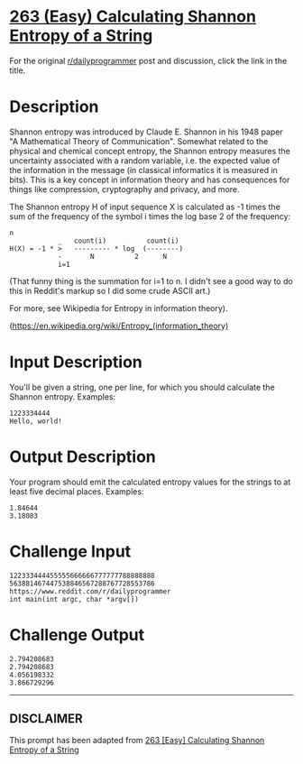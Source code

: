 # [263 (Easy) Calculating Shannon Entropy of a String](https://www.reddit.com/r/dailyprogrammer/comments/4fc896/20160418_challenge_263_easy_calculating_shannon/)

For the original [r/dailyprogrammer](https://www.reddit.com/r/dailyprogrammer/) post and discussion, click the link in the title.

# Description
Shannon entropy was introduced by Claude E. Shannon in his 1948 paper "A Mathematical Theory of Communication". Somewhat related to the physical and chemical concept entropy, the Shannon entropy measures the uncertainty associated with a random variable, i.e. the expected value of the information in the message (in classical informatics it is measured in bits). This is a key concept in information theory and has consequences for things like compression, cryptography and privacy, and more. 

The Shannon entropy H of input sequence X is calculated as -1 times the sum of the frequency of the symbol i times the log base 2 of the frequency:


```
n
            _   count(i)          count(i)
H(X) = -1 * >   --------- * log  (--------)
            -       N          2      N
            i=1
```
(That funny thing is the summation for i=1 to n. I didn't see a good way to do this in Reddit's markup so I did some crude ASCII art.)

For more, see Wikipedia for Entropy in information theory). 

(https://en.wikipedia.org/wiki/Entropy_(information_theory)
# Input Description
You'll be given a string, one per line, for which you should calculate the Shannon entropy. Examples:


```
1223334444
Hello, world!
```
# Output Description
Your program should emit the calculated entropy values for the strings to at least five decimal places. Examples:


```
1.84644
3.18083
```
# Challenge Input

```
122333444455555666666777777788888888
563881467447538846567288767728553786
https://www.reddit.com/r/dailyprogrammer
int main(int argc, char *argv[])
```
# Challenge Output

```
2.794208683
2.794208683
4.056198332
3.866729296
```

----
## **DISCLAIMER**
This prompt has been adapted from [263 [Easy] Calculating Shannon Entropy of a String](https://www.reddit.com/r/dailyprogrammer/comments/4fc896/20160418_challenge_263_easy_calculating_shannon/
)
